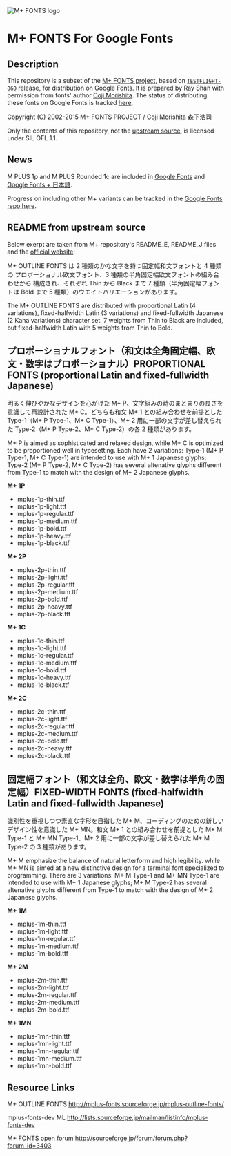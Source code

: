 ![M+ FONTS logo](mpf_logo.png "M+ FONTS logo")

M+ FONTS For Google Fonts
===

## Description

This repository is a subset of the [M+ FONTS project](https://mplus-fonts.osdn.jp/), based on [`TESTFLIGHT-060`](http://mplus-fonts.osdn.jp/cgi-bin/blosxom.cgi/mplus_fonts/mplus_fonts-150626-2.html) release, for distribution on Google Fonts. It is prepared by Ray Shan with permission from fonts' author [Coji Morishita](https://twitter.com/coz). The status of distributing these fonts on Google Fonts is tracked [here](https://github.com/google/fonts/issues/62).

Copyright (C) 2002-2015 M+ FONTS PROJECT / Coji Morishita 森下浩司

Only the contents of this repository, not the [upstream source](https://osdn.jp/projects/mplus-fonts/), is licensed under SIL OFL 1.1.

## News

M PLUS 1p and M PLUS Rounded 1c are included in [Google Fonts](https://fonts.google.com/?query=m+plus) and [Google Fonts + 日本語](https://googlefonts.github.io/japanese/).

Progress on including other M+ variants can be tracked in the [Google Fonts repo here](https://github.com/google/fonts/issues/62).

## README from upstream source

Below exerpt are taken from M+ repository's README_E, README_J files and the [official website](https://mplus-fonts.osdn.jp/):

M+ OUTLINE FONTS は 2 種類のかな文字を持つ固定幅和文フォントと 4 種類の
プロポーショナル欧文フォント、3 種類の半角固定幅欧文フォントの組み合わせから
構成され、それぞれ Thin から Black まで 7 種類（半角固定幅フォントは Bold
まで 5 種類）のウエイトバリエーションがあります。

The M+ OUTLINE FONTS are distributed with proportional Latin (4 variations), fixed-halfwidth Latin (3 variations) and fixed-fullwidth Japanese (2 Kana variations) character set. 7 weights from Thin to Black are included, but fixed-halfwidth Latin with 5 weights from Thin to Bold.


## プロポーショナルフォント（和文は全角固定幅、欧文・数字はプロポーショナル）PROPORTIONAL FONTS (proportional Latin and fixed-fullwidth Japanese)

明るく伸びやかなデザインを心がけた M+ P、文字組みの時のまとまりの良さを意識して再設計された M+ C。どちらも和文 M+ 1 との組み合わせを前提とした Type-1（M+ P Type-1、M+ C Type-1）、M+ 2 用に一部の文字が差し替えられた Type-2（M+ P Type-2、M+ C Type-2）の各 2 種類があります。

M+ P is aimed as sophisticated and relaxed design, while M+ C is optimized to be proportioned well in typesetting. Each have 2 variations: Type-1 (M+ P Type-1, M+ C Type-1) are intended to use with M+ 1 Japanese glyphs; Type-2 (M+ P Type-2, M+ C Type-2) has several altenative glyphs different from Type-1 to match with the design of M+ 2 Japanese glyphs.

**M+ 1P**
- mplus-1p-thin.ttf
- mplus-1p-light.ttf
- mplus-1p-regular.ttf
- mplus-1p-medium.ttf
- mplus-1p-bold.ttf
- mplus-1p-heavy.ttf
- mplus-1p-black.ttf

**M+ 2P**
- mplus-2p-thin.ttf
- mplus-2p-light.ttf
- mplus-2p-regular.ttf
- mplus-2p-medium.ttf
- mplus-2p-bold.ttf
- mplus-2p-heavy.ttf
- mplus-2p-black.ttf

**M+ 1C**
- mplus-1c-thin.ttf
- mplus-1c-light.ttf
- mplus-1c-regular.ttf
- mplus-1c-medium.ttf
- mplus-1c-bold.ttf
- mplus-1c-heavy.ttf
- mplus-1c-black.ttf

**M+ 2C**
- mplus-2c-thin.ttf
- mplus-2c-light.ttf
- mplus-2c-regular.ttf
- mplus-2c-medium.ttf
- mplus-2c-bold.ttf
- mplus-2c-heavy.ttf
- mplus-2c-black.ttf


## 固定幅フォント（和文は全角、欧文・数字は半角の固定幅）FIXED-WIDTH FONTS (fixed-halfwidth Latin and fixed-fullwidth Japanese)

識別性を重視しつつ素直な字形を目指した M+ M、コーディングのための新しいデザイン性を意識した M+ MN。和文 M+ 1 との組み合わせを前提とした M+ M Type-1 と M+ MN Type-1、M+ 2 用に一部の文字が差し替えられた M+ M Type-2 の 3 種類があります。

M+ M emphasize the balance of natural letterform and high legibility. while M+ MN is aimed at a new distinctive design for a terminal font specialized to programming. There are 3 variations: M+ M Type-1 and M+ MN Type-1 are intended to use with M+ 1 Japanese glyphs; M+ M Type-2 has several altenative glyphs different from Type-1 to match with the design of M+ 2 Japanese glyphs.

**M+ 1M**
- mplus-1m-thin.ttf
- mplus-1m-light.ttf
- mplus-1m-regular.ttf
- mplus-1m-medium.ttf
- mplus-1m-bold.ttf

**M+ 2M**
- mplus-2m-thin.ttf
- mplus-2m-light.ttf
- mplus-2m-regular.ttf
- mplus-2m-medium.ttf
- mplus-2m-bold.ttf

**M+ 1MN**
- mplus-1mn-thin.ttf
- mplus-1mn-light.ttf
- mplus-1mn-regular.ttf
- mplus-1mn-medium.ttf
- mplus-1mn-bold.ttf

## Resource Links

M+ OUTLINE FONTS
http://mplus-fonts.sourceforge.jp/mplus-outline-fonts/

mplus-fonts-dev ML
http://lists.sourceforge.jp/mailman/listinfo/mplus-fonts-dev

M+ FONTS open forum
http://sourceforge.jp/forum/forum.php?forum_id=3403
